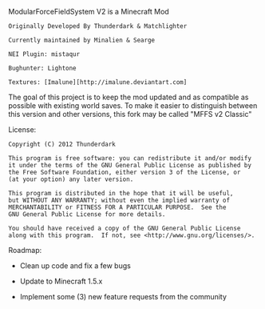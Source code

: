 ModularForceFieldSystem V2 is a Minecraft Mod

	Originally Developed By Thunderdark & Matchlighter

	Currently maintained by Minalien & Searge

	NEI Plugin: mistaqur

	Bughunter: Lightone

    Textures: [Imalune][http://imalune.deviantart.com]

The goal of this project is to keep the mod updated and as compatible as possible with existing world saves. To make it easier to distinguish between this version and other versions, this fork may be called "MFFS v2 Classic"

License:

    Copyright (C) 2012 Thunderdark

    This program is free software: you can redistribute it and/or modify
    it under the terms of the GNU General Public License as published by
    the Free Software Foundation, either version 3 of the License, or
    (at your option) any later version.

    This program is distributed in the hope that it will be useful,
    but WITHOUT ANY WARRANTY; without even the implied warranty of
    MERCHANTABILITY or FITNESS FOR A PARTICULAR PURPOSE.  See the
    GNU General Public License for more details.

    You should have received a copy of the GNU General Public License
    along with this program.  If not, see <http://www.gnu.org/licenses/>.

Roadmap:

- Clean up code and fix a few bugs

- Update to Minecraft 1.5.x

- Implement some (3) new feature requests from the community